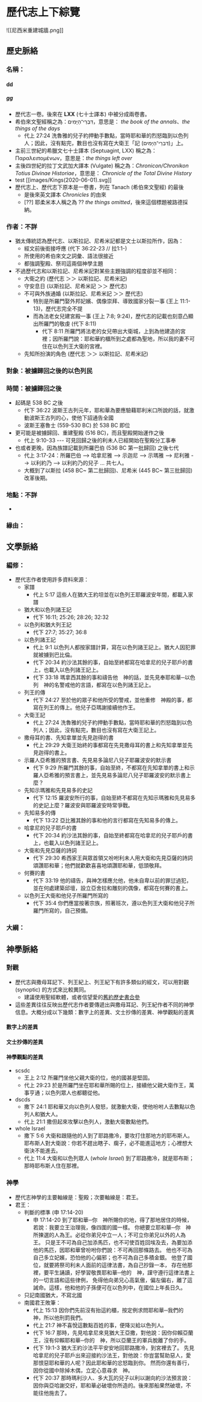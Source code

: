 # 歷代志上下綜覽

![[尼西米重建城牆.png]]
## 歷史脈絡

### 名稱：
#### dd
##### gg
- 歷代志一卷。後來在 **LXX** (七十士譯本) 中被分成兩卷書。
- 希伯來文聖經稱之為：דִּבְרֵי־הַיָּמִים，意思是： *the book of the annals*、*the things of the days* 
  - 代上 27:24 洗魯雅的兒子約押動手數點，當時耶和華的烈怒臨到以色列人；因此，沒有點完，數目也沒有寫在大衛王「記 (דִּבְרֵי־הַיָּמִים)」上。 
- 主前三世紀的希臘文七十士譯本 (Septuagint, LXX) 稱之為：Παραλειπομένων，意思是：*the things left over*
- 主後四世紀的拉丁文武加大譯本 (Vulgate) 稱之為：*Chronicon/Chronikon Totius Divinae Historiae*，意思是： *Chronicle of the Total Divine History*
- test [[images/Kings(2020-06-01).svg]]
- 歷代志上、歷代志下原本是一卷書，列在 Tanach (希伯來文聖經) 的最後
  - 是後來英文譯本 *Chronicles* 的由來
  - [??] 耶柔米本人稱之為 ?? *the things omitted*，後來這個標題被路德採納。

### 作者：不詳
- 猶太傳統認為歷代志、以斯拉記、尼希米記都是文士以斯拉所作，因為：
  - 經文前後銜接呼應 (代下 36:22-23 // 拉1:1-)
  - 所使用的希伯來文之詞彙、語法很接近
  - 都強調聖殿、祭司這兩個神學主題
- 不過歷代志和以斯拉記、尼希米記對某些主題強調的程度卻並不相同：
  - 大衛之約 (歷代志 ＞＞ 以斯拉記、尼希米記)
  - 守安息日 (以斯拉記、尼希米記 ＞＞ 歷代志)
  - 不可與外族通婚  (以斯拉記、尼希米記 ＞＞ 歷代志)
    - 特別是所羅門娶外邦妃嬪、偶像崇拜、導致國家分裂一事 (王上 11:1-13)，歷代志完全不提
    - 而為法老女兒建宮殿一事 (王上 7:8; 9:24)，歷代志的記載也刻意凸顯出所羅門的敬虔 (代下 8:11)
      - 代下 8:11 所羅門將法老的女兒帶出大衛城，上到為他建造的宮裡；因所羅門說：耶和華約櫃所到之處都為聖地，所以我的妻不可住在以色列王大衛的宮裡。 
  - 先知所扮演的角色 (歷代志 ＞＞ 以斯拉記、尼希米記)

### 對象：被擄歸回之後的以色列民

### 時間：被擄歸回之後
- 起碼是 538 BC 之後
  - 代下 36:22 波斯王古列元年，耶和華為要應驗藉耶利米口所說的話，就激動波斯王古列的心，使他下詔通告全國
  - 波斯王塞魯士 (559-530 BC) 於 538 BC 即位
- 更可能是被擄歸回、重建聖殿 (516 BC)，而且聖殿開始運作之後
  - 代上 9:10-33 --- 可見回歸之後的利未人已經開始在聖殿分工事奉
- 也或者更晚，因為族譜記載到所羅巴伯 (536 BC 第一批歸回) 之後七代
  - 代上 3:17-24：所羅巴伯 --> 哈拿尼雅 --> 示迦尼 --> 示瑪雅 --> 尼利雅 --> 以利約乃 --> 以利約乃的兒子 ... 共七人。
  - 大概到了以斯拉 (458 BC~ 第二批歸回)、尼希米 (445 BC~ 第三批歸回) 改革後期。

### 地點：不詳
- 

### 緣由：


## 文學脈絡

### 編修：
- 歷代志作者使用許多資料來源：
  - 家譜
    - 代上 5:17 這些人在猶大王約坦並在以色列王耶羅波安年間，都載入家譜
  - 猶大和以色列諸王記
    - 代下 16:11; 25:26; 28:26; 32:32
  - 以色列和猶大列王記
    - 代下 27:7; 35:27; 36:8
  - 以色列諸王記
    - 代上 9:1 以色列人都按家譜計算，寫在以色列諸王記上。猶大人因犯罪就被擄到巴比倫。
    - 代下 20:34 約沙法其餘的事，自始至終都寫在哈拿尼的兒子耶戶的書上，也載入以色列諸王記上。
    - 代下 33:18 瑪拿西其餘的事和禱告他　神的話，並先見奉耶和華─以色列　神的名警戒他的言語，都寫在以色列諸王記上。 
  - 列王的傳
    - 代下 24:27 至於他的眾子和他所受的警戒，並他重修　神殿的事，都寫在列王的傳上。他兒子亞瑪謝接續他作王。
  - 大衛王記
    - 代上 27:24 洗魯雅的兒子約押動手數點，當時耶和華的烈怒臨到以色列人；因此，沒有點完，數目也沒有寫在大衛王記上。
  - 撒母耳的書、先知拿單並先見迦得的書
    - 代上 29:29 大衛王始終的事都寫在先見撒母耳的書上和先知拿單並先見迦得的書上。
  - 示羅人亞希雅的預言書、先見易多論尼八兒子耶羅波安的默示書
    - 代下 9:29 所羅門其餘的事，自始至終，不都寫在先知拿單的書上和示羅人亞希雅的預言書上，並先見易多論尼八兒子耶羅波安的默示書上麼？
  - 先知示瑪雅和先見易多的史記
    - 代下 12:15 羅波安所行的事，自始至終不都寫在先知示瑪雅和先見易多的史記上麼？羅波安與耶羅波安時常爭戰。
  - 先知易多的傳
    - 代下 13:22 亞比雅其餘的事和他的言行都寫在先知易多的傳上。
  - 哈拿尼的兒子耶戶的書
    - 代下 20:34 約沙法其餘的事，自始至終都寫在哈拿尼的兒子耶戶的書上，也載入以色列諸王記上。
  - 大衛和先見亞薩的詩詞
    - 代下 29:30 希西家王與眾首領又吩咐利未人用大衛和先見亞薩的詩詞頌讚耶和華；他們就歡歡喜喜地頌讚耶和華，低頭敬拜。 
  - 何賽的書
    - 代下 33:19 他的禱告，與神怎樣應允他，他未自卑以前的罪愆過犯，並在何處建築邱壇，設立亞舍拉和雕刻的偶像，都寫在何賽的書上。
  - 以色列王大衛和他兒子所羅門所寫的
    - 代下 35:4 你們應當按著宗族，照著班次，遵以色列王大衛和他兒子所羅門所寫的，自己預備。

### 大綱：

## 神學脈絡

### 對觀
- 歷代志與撒母耳記下、列王紀上、列王紀下有許多類似的經文，可以用對觀 (synoptic) 的方式來比較異同。
  - 建議使用聖經軟體，或者信望愛的[舊約歷史書合參](http://bible.fhl.net/huang/parallel/hist.php) 
- 這些差異往往反映出歷代志作者要傳遞出與撒母耳記、列王紀作者不同的神學信息。大概分成以下幾類：數字上的差異、文士抄傳的差異、神學觀點的差異

#### 數字上的差異

#### 文士抄傳的差異

#### 神學觀點的差異
- scsdc
  - 王上 2:12 所羅門坐他父親大衛的位，他的國甚是堅固。 
  - 代上 29:23 於是所羅門坐在耶和華所賜的位上，接續他父親大衛作王，萬事亨通；以色列眾人也都聽從他。 
- dscds
  - 撒下 24:1 耶和華又向以色列人發怒，就激動大衛，使他吩咐人去數點以色列人和猶大人。 
  - 代上 21:1 撒但起來攻擊以色列人，激動大衛數點他們。 
- whole Israel
  - 撒下 5:6 大衛和跟隨他的人到了耶路撒冷，要攻打住那地方的耶布斯人。耶布斯人對大衛說：你若不趕出瞎子、瘸子，必不能進這地方；心裡想大衛決不能進去。 
  - 代上 11:4 大衛和以色列眾人 (*whole Israel*) 到了耶路撒冷，就是耶布斯；那時耶布斯人住在那裡。 

### 神學
- 歷代志神學的主要軸線是：聖殿；次要軸線是：君王。
- 君王：
  - 判斷的標準 (申 17:14-20)
    - 申 17:14-20 到了耶和華─你　神所賜你的地，得了那地居住的時候，若說：我要立王治理我，像四圍的國一樣。 你總要立耶和華─你　神所揀選的人為王。必從你弟兄中立一人；不可立你弟兄以外的人為王。 只是王不可為自己加添馬匹，也不可使百姓回埃及去，為要加添他的馬匹，因耶和華曾吩咐你們說：不可再回那條路去。 他也不可為自己多立妃嬪，恐怕他的心偏邪；也不可為自己多積金銀。 他登了國位，就要將祭司利未人面前的這律法書，為自己抄錄一本， 存在他那裡，要平生誦讀，好學習敬畏耶和華─他的　神，謹守遵行這律法書上的一切言語和這些律例， 免得他向弟兄心高氣傲，偏左偏右，離了這誡命。這樣，他和他的子孫便可在以色列中，在國位上年長日久。 
  - 只記南國猶大，不寫北國
  - 南國君王敗筆：
    - 代上 15:13 因你們先前沒有抬這約櫃，按定例求問耶和華─我們的　神，所以他刑罰我們。 
    - 代上 21:7 神不喜悅這數點百姓的事，便降災給以色列人。 
    - 代下 16:7 那時，先見哈拿尼來見猶大王亞撒，對他說：因你仰賴亞蘭王，沒有仰賴耶和華─你的　神，所以亞蘭王的軍兵脫離了你的手。 
    - 代下 19:1-3 猶大王約沙法平平安安地回耶路撒冷，到宮裡去了。 先見哈拿尼的兒子耶戶出來迎接約沙法王，對他說：你豈當幫助惡人，愛那恨惡耶和華的人呢？因此耶和華的忿怒臨到你。 然而你還有善行，因你從國中除掉木偶，立定心意尋求　神。 
    - 代下 20:37 那時瑪利沙人、多大瓦的兒子以利以謝向約沙法預言說：因你與亞哈謝交好，耶和華必破壞你所造的。後來那船果然破壞，不能往他施去了。 
